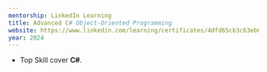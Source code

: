 ```yaml
---
mentorship: LinkedIn Learning
title: Advanced C# Object-Oriented Programming
website: https://www.linkedin.com/learning/certificates/4dfd65cb3c63eb65a8871694dd89390a3a07379bc8458bc2baf86eb59b8d2417
year: 2024
---
```


- Top Skill cover **C#**.